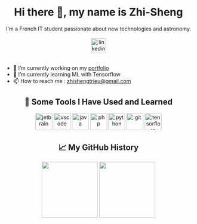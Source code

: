 <div align="center">
  <h1>Hi there 👋, my name is Zhi-Sheng</h1>
  I'm a French IT student passionate about new technologies and astronomy.
  <br><br>
  <a href="https://www.linkedin.com/in/zhishengtrieu/" target="_blank" title="linkedin">
    <img src="https://img.shields.io/badge/linkedin-%230077B5.svg?style=for-the-badge&logo=linkedin&logoColor=white" alt="linkedin" height="40"/>
  </a>
</div>
<br>

- 🔭 I’m currently working on my <a href="zhisheng.me">portfolio</a> 
- 🌱 I’m currently learning ML with Tensorflow 
- 📫 How to reach me : zhishengtrieu@gmail.com 

<div align="center">
  <h2>🚀 Some Tools I Have Used and Learned</h2>
  
  <img src="https://cdn.jsdelivr.net/gh/devicons/devicon/icons/jetbrains/jetbrains-original.svg" alt="jetbrain" width="45" height="45" title="jetbrains"/>
  <img src="https://cdn.jsdelivr.net/gh/devicons/devicon/icons/vscode/vscode-original.svg" alt="vscode" width="45" height="45" title="vscode"/>
  <img src="https://cdn.jsdelivr.net/gh/devicons/devicon/icons/java/java-original.svg" alt="java" width="45" height="45" title="java"/>
  <img src="https://cdn.jsdelivr.net/gh/devicons/devicon/icons/php/php-original.svg" alt="php" width="45" height="45" title="php"/>
  <img src="https://cdn.jsdelivr.net/gh/devicons/devicon/icons/python/python-original.svg" alt="python" width="45" height="45" title="python"/>
  <img src="https://cdn.jsdelivr.net/gh/devicons/devicon/icons/git/git-original.svg" alt="git" width="45" height="45" title="git"/>
  <img src="https://cdn.jsdelivr.net/gh/devicons/devicon/icons/tensorflow/tensorflow-original.svg" alt="tensorflow" width="45" height="45" title="tensorflow"/>

  
  <h2>📈 My GitHub History</h2>
  
  <img height= "150" src="https://github-readme-stats.vercel.app/api?username=zhishengtrieu&show_icons=true&theme=transparent"/>
  <img height= "150" src="https://github-readme-stats.vercel.app/api/top-langs/?username=zhishengtrieu&theme=transparent&layout=compact"/>
</div>
